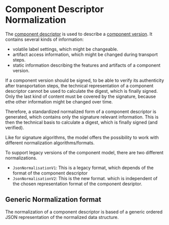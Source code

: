 # Component Descriptor Normalization

The [component descriptor](../formats/compdesc/README.md) is used to describe
a [component version](model.md#component-versions). It contains several kinds
of information:
- volatile label settings, which might be changeable.
- artifact access information, which might be changed during transport steps.
- static information describing the features and artifacts of a component 
  version.

If a component version should be signed, to be able to verify its authenticity
after transportation steps, the technical representation of a component descriptor
cannot be used to calculate the digest, which is finally signed. Only the last
kind of content must be covered by the signature, because ethe other information
might be changed over time.

Therefore, a standardized normalized form of a component descriptor is generated,
which contains only the signature relevant information. This is then the technical
basis to calculate a digest, which is finally signed (and verified).

Like for signature algorithms, the model offers the possibility to work with
different normalization algorithms/formats.

To support legacy versions of the component model, there are two different
normalizations.
- `JsonNormalisationV1`: This is a legacy format, which depends of the format of the
  component descriptor
- `JsonNormalisationV2`: This is the new format. which is independent of the 
  chosen representation format of the component desriptor.

## Generic Normalization format

The normalization of a component descriptor is based of a generic
ordered JSON representation of the normalized data structure.


